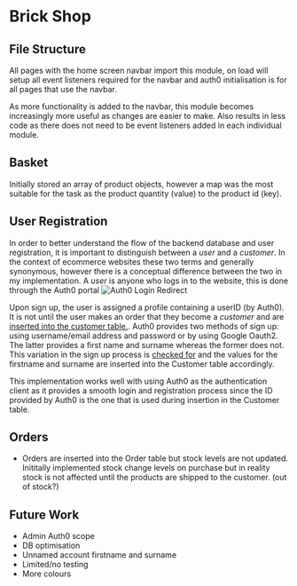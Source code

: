 # Brick Shop


## File Structure

All pages with the home screen navbar import this module, on load will setup
all event listeners required for the navbar and auth0
initialisation is for all pages that use the navbar.

As more functionality is added to the navbar, this module becomes
increasingly more useful as changes are easier to make. Also results in less code
as there does not need to be event listeners added in each individual module.

## Basket

Initially stored an array of product objects, however a map was the most suitable for the task as the product quantity (value)
to the product id (key).
## User Registration

In order to better understand the flow of the backend database and user registration,
it is important to distinguish between a *user* and a *customer*.
In the context of ecommerce websites these two terms and generally
synonymous, however there is a conceptual difference between the
two in my implementation. A *user* is anyone who logs in to the
website, this is done through the Auth0 portal ![Auth0 Login Redirect](README-imgs\auth0-login.png)

Upon sign up, the user is assigned a profile containing a userID (by Auth0). It is not until the user makes an order that they become a *customer* and are  [inserted into the customer table.](https://github.com/UP938751/brick-shop/blob/main/server/products.js#L188-L205). Auth0 provides two methods of sign up: using username/email address and password or by using Google Oauth2. The latter provides a first name and surname whereas the former does not. This variation in the sign up process is [checked for](https://github.com/UP938751/brick-shop/blob/main/server/products.js#L188-L212) and the values for the firstname and surname are inserted into the Customer table accordingly.

This implementation works well with using Auth0 as the
authentication client as it provides a smooth login and registration process since the ID provided by Auth0 is the one that is used during insertion in the Customer table.

## Orders

- Orders are inserted into the Order table but stock levels are not updated. Inititally implemented stock change levels on purchase but in reality stock is not affected until the products are shipped to the customer. (out of stock?)


## Future Work

- Admin Auth0 scope
- DB optimisation
- Unnamed account firstname and surname
- Limited/no testing
- More colours